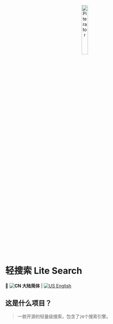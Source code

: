 <p align="center">
  <a href="https://github.com/piterator-org"><img src="https://static.piterator.com/logo.min.svg" alt="Piterator" width="20%"></a>
</p>

# 轻搜索 Lite Search
🎌 **![CN](http://s.oier.in/cn.png) 大陆简体** | [![US](http://s.oier.in/us.png) English](README.en-us.md)
## 这是什么项目？
> 一款开源的轻量级搜索，包含了``20``个搜索引擎。
